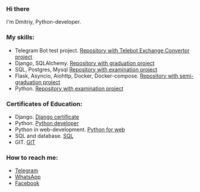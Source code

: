 ### Hi there

I'm Dmitriy, Python-developer.

### My skills:
- Telegram Bot test project. [Repository with Telebot Exchange Convertor project](https://github.com/ZverevDmitriyZDV/Telebot_for_banks_rates)
- Django, SQLAlchemy. [Repository with graduation project](https://github.com/ZverevDmitriyZDV/ZDV_Diploma_DRF_backend)
- SQL, Postgres, Mysql [Repository with examination project](https://github.com/ZverevDmitriyZDV/ZDV-Diploma-VK-SQL-Request)
- Flask, Asyncio, Aiohttp, Docker, Docker-compose. [Repository with semi-graduation project](https://github.com/ZverevDmitriyZDV/HW-Terminal-simple_crud-doker-heroku)
- Python. [Repository with examination project](https://github.com/ZverevDmitriyZDV/ZDV-Diploma-Yandex-VK-Copy/blob/main/diplom.py)

### Сertificates of Education:
- Django. [Django certificate](https://github.com/ZverevDmitriyZDV/Netology_Certificates_of_Education/blob/main/Python%20DJANGO.pdf)
- Python. [Python developer](https://github.com/ZverevDmitriyZDV/Netology_Certificates_of_Education/blob/main/Python%20developer.pdf)
- Python in web-development. [Python for web](https://github.com/ZverevDmitriyZDV/Netology_Certificates_of_Education/blob/main/Python%20in%20Web.pdf)
- SQL and database. [SQL](https://github.com/ZverevDmitriyZDV/Netology_Certificates_of_Education/blob/main/Python%20SQl%20DataBase.pdf)
- GIT. [GIT](https://github.com/ZverevDmitriyZDV/Netology_Certificates_of_Education/blob/main/Python%20GIT.pdf)

### How to reach me: 
- [Telegram](https://t.me/ZverevDmitriy)
- [WhatsApp](https://wa.me/79167043794)
- [Facebook](https://www.facebook.com/profile.php?id=100025368426971)
<!--
**ZverevDmitriyZDV/ZverevDmitriyZDV** is a ✨ _special_ ✨ repository because its `README.md` (this file) appears on your GitHub profile.

Here are some ideas to get you started:

- 🔭 I’m currently working on ...
- 🌱 I’m currently learning ...
- 👯 I’m looking to collaborate on ...
- 🤔 I’m looking for help with ...
- 💬 Ask me about ...
- 📫 How to reach me: ...
- 😄 Pronouns: ...
- ⚡ Fun fact: ...

